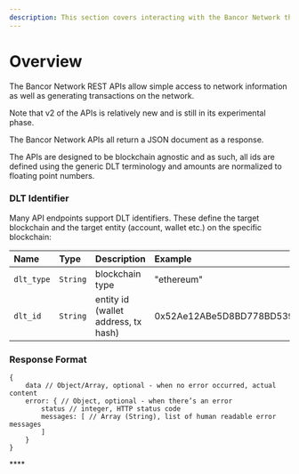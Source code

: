 ```yaml
---
description: This section covers interacting with the Bancor Network through the REST APIs.
---
```


# Overview

The Bancor Network REST APIs allow simple access to network information as well as generating transactions on the network.

Note that v2 of the APIs is relatively new and is still in its experimental phase.

The Bancor Network APIs all return a JSON document as a response.

The APIs are designed to be blockchain agnostic and as such, all ids are defined using the generic DLT terminology and amounts are normalized to floating point numbers.

### DLT Identifier

Many API endpoints support DLT identifiers. These define the target blockchain and the target entity \(account, wallet etc.\) on the specific blockchain:

| Name | Type | Description | Example |
| :--- | :--- | :--- | :--- |
| `dlt_type` | `String` | blockchain type | "ethereum" |
| `dlt_id` | `String` | entity id \(wallet address, tx hash\) | 0x52Ae12ABe5D8BD778BD5397F99cA900624CfADD4 |

### Response Format

```text
{
    data // Object/Array, optional - when no error occurred, actual content
    error: { // Object, optional - when there’s an error
        status // integer, HTTP status code
        messages: [ // Array (String), list of human readable error messages
        ]
    }
}

```

\*\*\*\*

